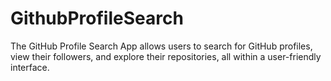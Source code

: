 # GithubProfileSearch
The GitHub Profile Search App allows users to search for GitHub profiles, view their followers, and explore their repositories, all within a user-friendly interface.
